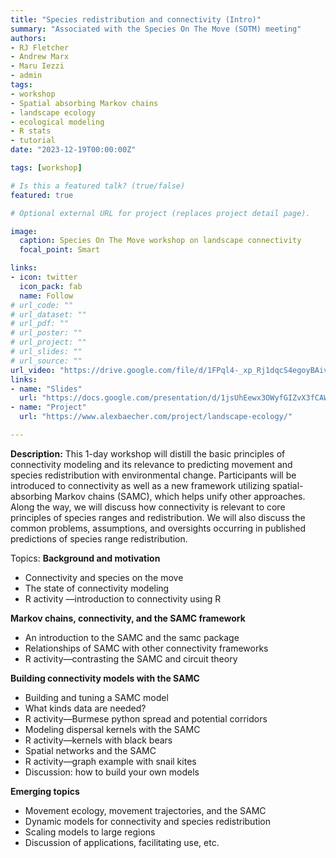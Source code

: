 ```yaml
---
title: "Species redistribution and connectivity (Intro)"
summary: "Associated with the Species On The Move (SOTM) meeting"
authors:
- RJ Fletcher
- Andrew Marx
- Maru Iezzi
- admin
tags:
- workshop
- Spatial absorbing Markov chains
- landscape ecology
- ecological modeling
- R stats
- tutorial
date: "2023-12-19T00:00:00Z"

tags: [workshop]

# Is this a featured talk? (true/false)
featured: true

# Optional external URL for project (replaces project detail page).

image:  
  caption: Species On The Move workshop on landscape connectivity 
  focal_point: Smart

links:
- icon: twitter
  icon_pack: fab
  name: Follow
# url_code: ""
# url_dataset: ""
# url_pdf: ""
# url_poster: ""
# url_project: ""
# url_slides: ""
# url_source: ""
url_video: "https://drive.google.com/file/d/1FPql4-_xp_Rj1dqcS4egoyBAivl2JSqK/view?usp=sharing"
links:
- name: "Slides"
  url: "https://docs.google.com/presentation/d/1jsUhEewx3OWyfGIZvX3fCAWCGYeYyffM/edit?usp=sharing&ouid=118161165194611535602&rtpof=true&sd=true"
- name: "Project"
  url: "https://www.alexbaecher.com/project/landscape-ecology/"

---
```

**Description:**
This 1-day workshop will distill the basic principles of connectivity modeling and its relevance to predicting movement and species redistribution with environmental change. Participants will be introduced to connectivity as well as a new framework utilizing spatial-absorbing Markov chains (SAMC), which helps unify other approaches. Along the way, we will discuss how connectivity is relevant to core principles of species ranges and redistribution. We will also discuss the common problems, assumptions, and oversights occurring in published predictions of species range redistribution.

Topics:
**Background and motivation**
- Connectivity and species on the move
- The state of connectivity modeling
- R activity —introduction to connectivity using R  

**Markov chains, connectivity, and the SAMC framework**  
- An introduction to the SAMC and the samc package
- Relationships of SAMC with other connectivity frameworks
- R activity—contrasting the SAMC and circuit theory

**Building connectivity models with the SAMC**
- Building and tuning a SAMC model
- What kinds data are needed?
- R activity—Burmese python spread and potential corridors
- Modeling dispersal kernels with the SAMC
- R activity—kernels with black bears
- Spatial networks and the SAMC
- R activity—graph example with snail kites
- Discussion: how to build your own models  

**Emerging topics**
- Movement ecology, movement trajectories, and the SAMC
- Dynamic models for connectivity and species redistribution
- Scaling models to large regions
- Discussion of applications, facilitating use, etc.
